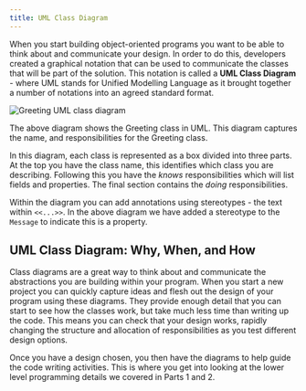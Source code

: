 ```yaml
---
title: UML Class Diagram
---
```


When you start building object-oriented programs you want to be able to think about and communicate your design. In order to do this, developers created a graphical notation that can be used to communicate the classes that will be part of the solution. This notation is called a **UML Class Diagram** - where UML stands for Unified Modelling Language as it brought together a number of notations into an agreed standard format.

![Greeting UML class diagram](./images/greeting-uml.png)

The above diagram shows the Greeting class in UML. This diagram captures the name, and responsibilities for the Greeting class.

In this diagram, each class is represented as a box divided into three parts. At the top you have the class name, this identifies which class you are describing. Following this you have the *knows* responsibilities which will list fields and properties. The final section contains the *doing* responsibilities.

Within the diagram you can add annotations using stereotypes - the text within `<<...>>`. In the above diagram we have added a stereotype to the `Message` to indicate this is a property.

## UML Class Diagram: Why, When, and How

Class diagrams are a great way to think about and communicate the abstractions you are building within your program. When you start a new project you can quickly capture ideas and flesh out the design of your program using these diagrams. They provide enough detail that you can start to see how the classes work, but take much less time than writing up the code. This means you can check that your design works, rapidly changing the structure and allocation of responsibilities as you test different design options.

Once you have a design chosen, you then have the diagrams to help guide the code writing activities. This is where you get into looking at the lower level programming details we covered in Parts 1 and 2.
